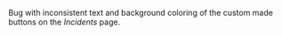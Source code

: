 Bug with inconsistent text and background coloring of the custom made buttons on the _Incidents_ page.